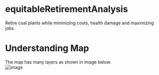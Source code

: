 # equitableRetirementAnalysis
Retire coal plants while minimizing costs, health damage and maximizing jobs

# Understanding Map

The map has many layers as shown in image below.<br>
![image](https://user-images.githubusercontent.com/83797218/123559831-7d168600-d76c-11eb-91ec-cf7924de9919.png)
